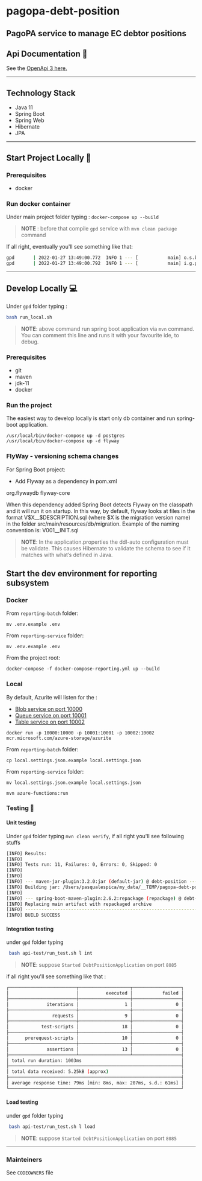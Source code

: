 # pagopa-debt-position
PagoPA service to manage EC debtor positions
---
## Api Documentation 📖

See the [OpenApi 3 here.](https://editor.swagger.io/?url=https://raw.githubusercontent.com/pagopa/pagopa-debt-position/main/gpd/openapi/openapi.json)

---
## Technology Stack
- Java 11
- Spring Boot
- Spring Web
- Hibernate
- JPA

---

## Start Project Locally 🚀

### Prerequisites
- docker

### Run docker container

Under main project folder typing :
`docker-compose up --build`
>**NOTE** : before that compile `gpd` service with `mvn clean package` command

If all right, eventually you'll see something like that:
```sh
gpd       | 2022-01-27 13:49:00.772  INFO 1 --- [           main] o.s.b.w.embedded.tomcat.TomcatWebServer  : Tomcat started on port(s): 8085 (http) with context path ''
gpd       | 2022-01-27 13:49:00.792  INFO 1 --- [           main] i.g.p.d.DebtPositionApplication          : Started DebtPositionApplication in 9.591 seconds (JVM running for 10.458)
```

---

## Develop Locally 💻

Under `gpd` folder typing :

```sh 
bash run_local.sh
```
> **NOTE**: above command run spring boot application via `mvn` command. You can comment this line and runs it with your favourite ide, to debug. 

### Prerequisites
- git
- maven
- jdk-11
- docker

### Run the project
The easiest way to develop locally is start only db container and run spring-boot application.
```
/usr/local/bin/docker-compose up -d postgres
/usr/local/bin/docker-compose up -d flyway
```

### FlyWay - versioning schema changes
For Spring Boot project:
- Add Flyway as a dependency in pom.xml
<dependency>
    <groupId>org.flywaydb</groupId>
    <artifactId>flyway-core</artifactId>
</dependency>

When this dependency added Spring Boot detects Flyway on the classpath and it will run it on startup.
In this way, by default, flyway looks at files in the format V$X__$DESCRIPTION.sql (where $X is the migration version name) in the folder src/main/resources/db/migration.
Example of the naming convention is: V001__INIT.sql

> **NOTE**: In the application.properties the ddl-auto configuration must be validate. This causes Hibernate to validate the schema to see if it matches with what’s defined in Java.

## Start the dev environment for reporting subsystem

### Docker

From `reporting-batch` folder:

```
mv .env.example .env
```

From `reporting-service` folder:

```
mv .env.example .env
```

From the project root:
```
docker-compose -f docker-compose-reporting.yml up --build
```

### Local
By default, Azurite will listen for the :
- [Blob service on port 10000](
https://docs.microsoft.com/en-us/azure/storage/common/storage-use-azurite?tabs=visual-studio#blob-listening-port-configuration)
- [Queue service on port 10001](https://docs.microsoft.com/en-us/azure/storage/common/storage-use-azurite?tabs=visual-studio#queue-listening-port-configuration)
- [Table service on port 10002](https://docs.microsoft.com/en-us/azure/storage/common/storage-use-azurite?tabs=visual-studio#table-listening-port-configuration)

```
docker run -p 10000:10000 -p 10001:10001 -p 10002:10002 mcr.microsoft.com/azure-storage/azurite
```

From `reporting-batch` folder:

```
cp local.settings.json.example local.settings.json
```

From `reporting-service` folder:

```
mv local.settings.json.example local.settings.json
```

```
mvn azure-functions:run
```

### Testing 🧪

#### Unit testing

Under `gpd` folder typing `mvn clean verify`, if all right you'll see following stuffs

```sh
[INFO] Results:
[INFO]
[INFO] Tests run: 11, Failures: 0, Errors: 0, Skipped: 0
[INFO]
[INFO]
[INFO] --- maven-jar-plugin:3.2.0:jar (default-jar) @ debt-position ---
[INFO] Building jar: /Users/pasqualespica/my_data/__TEMP/pagopa-debt-position/gpd/target/debt-position-0.0.1-SNAPSHOT.jar
[INFO]
[INFO] --- spring-boot-maven-plugin:2.6.2:repackage (repackage) @ debt-position ---
[INFO] Replacing main artifact with repackaged archive
[INFO] ------------------------------------------------------------------------
[INFO] BUILD SUCCESS
```

#### Integration testing

under `gpd` folder typing

```sh
 bash api-test/run_test.sh l int
```
> **NOTE**: suppose `Started DebtPositionApplication` on port `8085`

if all  right you'll see something like that :

```sh
┌─────────────────────────┬───────────────────┬──────────────────┐
│                         │          executed │           failed │
├─────────────────────────┼───────────────────┼──────────────────┤
│              iterations │                 1 │                0 │
├─────────────────────────┼───────────────────┼──────────────────┤
│                requests │                 9 │                0 │
├─────────────────────────┼───────────────────┼──────────────────┤
│            test-scripts │                18 │                0 │
├─────────────────────────┼───────────────────┼──────────────────┤
│      prerequest-scripts │                10 │                0 │
├─────────────────────────┼───────────────────┼──────────────────┤
│              assertions │                13 │                0 │
├─────────────────────────┴───────────────────┴──────────────────┤
│ total run duration: 1003ms                                     │
├────────────────────────────────────────────────────────────────┤
│ total data received: 5.25kB (approx)                           │
├────────────────────────────────────────────────────────────────┤
│ average response time: 79ms [min: 8ms, max: 207ms, s.d.: 61ms] │
└────────────────────────────────────────────────────────────────┘
```


#### Load testing

under `gpd` folder typing

```sh
 bash api-test/run_test.sh l load
```
> **NOTE**: suppose `Started DebtPositionApplication` on port `8085`


---

### Mainteiners
See `CODEOWNERS` file



